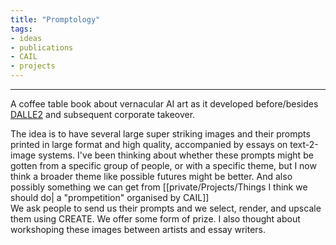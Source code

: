 ```yaml
---
title: "Promptology"
tags:
- ideas
- publications
- CAIL
- projects
---
```

---

A coffee table book about vernacular AI art as it developed before/besides [DALLE2](https://openai.com/dall-e-2/) and subsequent corporate takeover.

The idea is to have several large super striking images and their prompts printed in large format and high quality, accompanied by essays on text-2-image systems. I've been thinking about whether these prompts might be gotten from a specific group of people, or with a specific theme, but I now think a broader theme like possible futures might be better.
And also possibly something we can get from  [[private/Projects/Things I think we should do| a "prompetition" organised by CAIL]]  
We ask people to send us their prompts and we select, render, and upscale them using CREATE. We offer some form of prize.
I also thought about workshoping these images between artists and essay writers.
